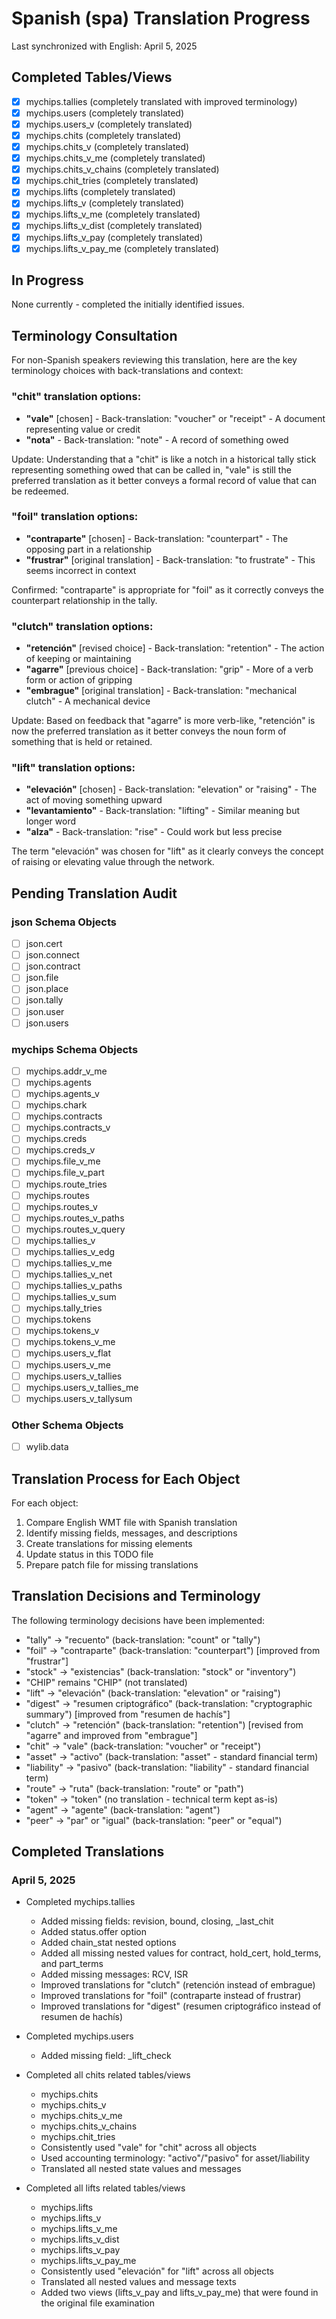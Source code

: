 # Spanish (spa) Translation Progress

Last synchronized with English: April 5, 2025

## Completed Tables/Views
- [x] mychips.tallies (completely translated with improved terminology)
- [x] mychips.users (completely translated)
- [x] mychips.users_v (completely translated)
- [x] mychips.chits (completely translated)
- [x] mychips.chits_v (completely translated)
- [x] mychips.chits_v_me (completely translated)
- [x] mychips.chits_v_chains (completely translated)
- [x] mychips.chit_tries (completely translated)
- [x] mychips.lifts (completely translated)
- [x] mychips.lifts_v (completely translated)
- [x] mychips.lifts_v_me (completely translated)
- [x] mychips.lifts_v_dist (completely translated)
- [x] mychips.lifts_v_pay (completely translated)
- [x] mychips.lifts_v_pay_me (completely translated)

## In Progress
None currently - completed the initially identified issues.

## Terminology Consultation

For non-Spanish speakers reviewing this translation, here are the key terminology choices with back-translations and context:

### "chit" translation options:
- **"vale"** [chosen] - Back-translation: "voucher" or "receipt" - A document representing value or credit
- **"nota"** - Back-translation: "note" - A record of something owed

Update: Understanding that a "chit" is like a notch in a historical tally stick representing something owed that can be called in, "vale" is still the preferred translation as it better conveys a formal record of value that can be redeemed.

### "foil" translation options:
- **"contraparte"** [chosen] - Back-translation: "counterpart" - The opposing part in a relationship
- **"frustrar"** [original translation] - Back-translation: "to frustrate" - This seems incorrect in context

Confirmed: "contraparte" is appropriate for "foil" as it correctly conveys the counterpart relationship in the tally.

### "clutch" translation options:
- **"retención"** [revised choice] - Back-translation: "retention" - The action of keeping or maintaining
- **"agarre"** [previous choice] - Back-translation: "grip" - More of a verb form or action of gripping
- **"embrague"** [original translation] - Back-translation: "mechanical clutch" - A mechanical device

Update: Based on feedback that "agarre" is more verb-like, "retención" is now the preferred translation as it better conveys the noun form of something that is held or retained.

### "lift" translation options:
- **"elevación"** [chosen] - Back-translation: "elevation" or "raising" - The act of moving something upward
- **"levantamiento"** - Back-translation: "lifting" - Similar meaning but longer word
- **"alza"** - Back-translation: "rise" - Could work but less precise

The term "elevación" was chosen for "lift" as it clearly conveys the concept of raising or elevating value through the network.

## Pending Translation Audit

### json Schema Objects
- [ ] json.cert
- [ ] json.connect
- [ ] json.contract
- [ ] json.file
- [ ] json.place
- [ ] json.tally
- [ ] json.user
- [ ] json.users

### mychips Schema Objects
- [ ] mychips.addr_v_me
- [ ] mychips.agents
- [ ] mychips.agents_v
- [ ] mychips.chark
- [ ] mychips.contracts
- [ ] mychips.contracts_v
- [ ] mychips.creds
- [ ] mychips.creds_v
- [ ] mychips.file_v_me
- [ ] mychips.file_v_part
- [ ] mychips.route_tries
- [ ] mychips.routes
- [ ] mychips.routes_v
- [ ] mychips.routes_v_paths
- [ ] mychips.routes_v_query
- [ ] mychips.tallies_v
- [ ] mychips.tallies_v_edg
- [ ] mychips.tallies_v_me
- [ ] mychips.tallies_v_net
- [ ] mychips.tallies_v_paths
- [ ] mychips.tallies_v_sum
- [ ] mychips.tally_tries
- [ ] mychips.tokens
- [ ] mychips.tokens_v
- [ ] mychips.tokens_v_me
- [ ] mychips.users_v_flat
- [ ] mychips.users_v_me
- [ ] mychips.users_v_tallies
- [ ] mychips.users_v_tallies_me
- [ ] mychips.users_v_tallysum

### Other Schema Objects
- [ ] wylib.data

## Translation Process for Each Object

For each object:
1. Compare English WMT file with Spanish translation
2. Identify missing fields, messages, and descriptions
3. Create translations for missing elements
4. Update status in this TODO file
5. Prepare patch file for missing translations

## Translation Decisions and Terminology

The following terminology decisions have been implemented:
- "tally" -> "recuento" (back-translation: "count" or "tally")
- "foil" -> "contraparte" (back-translation: "counterpart") [improved from "frustrar"]
- "stock" -> "existencias" (back-translation: "stock" or "inventory")
- "CHIP" remains "CHIP" (not translated)
- "lift" -> "elevación" (back-translation: "elevation" or "raising")
- "digest" -> "resumen criptográfico" (back-translation: "cryptographic summary") [improved from "resumen de hachís"]
- "clutch" -> "retención" (back-translation: "retention") [revised from "agarre" and improved from "embrague"]
- "chit" -> "vale" (back-translation: "voucher" or "receipt")
- "asset" -> "activo" (back-translation: "asset" - standard financial term)
- "liability" -> "pasivo" (back-translation: "liability" - standard financial term)
- "route" -> "ruta" (back-translation: "route" or "path")
- "token" -> "token" (no translation - technical term kept as-is)
- "agent" -> "agente" (back-translation: "agent")
- "peer" -> "par" or "igual" (back-translation: "peer" or "equal")

## Completed Translations

### April 5, 2025
- Completed mychips.tallies
  - Added missing fields: revision, bound, closing, _last_chit
  - Added status.offer option
  - Added chain_stat nested options
  - Added all missing nested values for contract, hold_cert, hold_terms, and part_terms
  - Added missing messages: RCV, ISR
  - Improved translations for "clutch" (retención instead of embrague)
  - Improved translations for "foil" (contraparte instead of frustrar)
  - Improved translations for "digest" (resumen criptográfico instead of resumen de hachís)

- Completed mychips.users
  - Added missing field: _lift_check

- Completed all chits related tables/views
  - mychips.chits
  - mychips.chits_v
  - mychips.chits_v_me
  - mychips.chits_v_chains
  - mychips.chit_tries
  - Consistently used "vale" for "chit" across all objects
  - Used accounting terminology: "activo"/"pasivo" for asset/liability
  - Translated all nested state values and messages

- Completed all lifts related tables/views
  - mychips.lifts
  - mychips.lifts_v
  - mychips.lifts_v_me
  - mychips.lifts_v_dist
  - mychips.lifts_v_pay
  - mychips.lifts_v_pay_me
  - Consistently used "elevación" for "lift" across all objects
  - Translated all nested values and message texts
  - Added two views (lifts_v_pay and lifts_v_pay_me) that were found in the original file examination